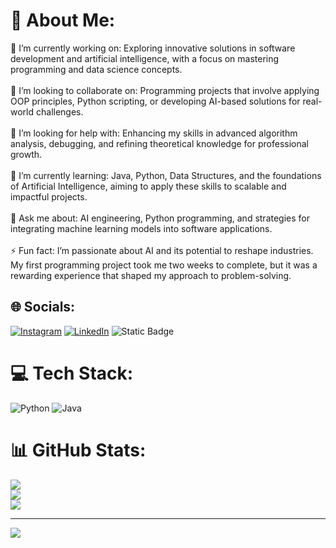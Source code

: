 # 💫 About Me:
🔭 I’m currently working on: Exploring innovative solutions in software development and artificial intelligence, with a focus on mastering programming and data science concepts.<br><br>🤝 I’m looking to collaborate on: Programming projects that involve applying OOP principles, Python scripting, or developing AI-based solutions for real-world challenges.<br><br>🤝 I’m looking for help with: Enhancing my skills in advanced algorithm analysis, debugging, and refining theoretical knowledge for professional growth.<br><br>🌱 I’m currently learning: Java, Python, Data Structures, and the foundations of Artificial Intelligence, aiming to apply these skills to scalable and impactful projects.<br><br>💬 Ask me about: AI engineering, Python programming, and strategies for integrating machine learning models into software applications.<br><br>⚡ Fun fact: I’m passionate about AI and its potential to reshape industries. My first programming project took me two weeks to complete, but it was a rewarding experience that shaped my approach to problem-solving.


## 🌐 Socials:
[![Instagram](https://img.shields.io/badge/Instagram-%23E4405F.svg?logo=Instagram&logoColor=white)](https://instagram.com/fx.rg13) [![LinkedIn](https://img.shields.io/badge/LinkedIn-%230077B5.svg?logo=linkedin&logoColor=white)](https://linkedin.com/in/https://www.linkedin.com/in/turki-al-mutairi-1486b3244?utm_source=share&utm_campaign=share_via&utm_content=profile&utm_medium=ios_app) 
![Static Badge](https://img.shields.io/badge/Turki_013-blue?style=social&logo=Github&logoColor=Black&labelColor=White%20&cacheSeconds=https%3A%2F%2Fgithub.com%2Fturki013&link=https%3A%2F%2Fgithub.com%2Fturki013)



# 💻 Tech Stack:
![Python](https://img.shields.io/badge/python-3670A0?style=for-the-badge&logo=python&logoColor=ffdd54) ![Java](https://img.shields.io/badge/java-%23ED8B00.svg?style=for-the-badge&logo=openjdk&logoColor=white)
# 📊 GitHub Stats:
![](https://github-readme-stats.vercel.app/api?username=turki013&theme=dark&hide_border=false&include_all_commits=false&count_private=false)<br/>
![](https://github-readme-streak-stats.herokuapp.com/?user=turki013&theme=dark&hide_border=false)<br/>
![](https://github-readme-stats.vercel.app/api/top-langs/?username=turki013&theme=dark&hide_border=false&include_all_commits=false&count_private=false&layout=compact)

---
[![](https://visitcount.itsvg.in/api?id=turki013&icon=0&color=0)](https://visitcount.itsvg.in)

<!-- Proudly created with GPRM ( https://gprm.itsvg.in ) -->
